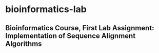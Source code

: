# bioinformatics-lab
## Bioinformatics Course, First Lab Assignment: Implementation of Sequence Alignment Algorithms
